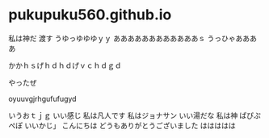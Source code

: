
# pukupuku560.github.io
私は神だ
渡す
うゆっゆゆゆｙｙ
ああああああああああああｓ
うっひゃああああ

かかｈｓげｈｄｈｄげｖｃｈｄｇｄ

やったぜ

oyuuvgjrhgufufugyd


いうおｔｊｇ
いい感じ
私は凡人です
私はジョナサン
いい湯だな
私は神
ぱぴぷぺぽ
いいかじ」
こんにちは
どうもありがとうございました
ははははは